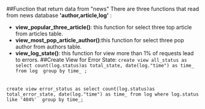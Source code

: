##Function that return data from "news"
There are three functions that read from news database **'author,article,log'** :
- **view_popular_three_article()**: this function for select three top article from articles table.
- **view_most_pop_article_author()**:this function for select three pop author from authors table.
- **view_log_state()**: this function for view more than 1% of requests lead to errors.
##Create View for Error State:
```create view all_status as select count(log.status)as total_state, date(log."time") as time_ from log  group by time_ ;```
######
```create view error_status as select count(log.status)as total_error_state, date(log."time") as time_ from log where log.status like '404%'  group by time_;```